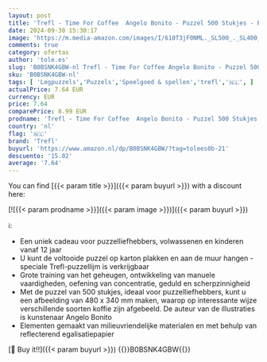 ```yaml
---
layout: post
title: 'Trefl - Time For Coffee  Angelo Bonito - Puzzel 500 Stukjes - Puzzel voor Koffieliefhebbers  Koffiesoorten  DIY  Creatief Vermaak  Klassieke Puzzels voor Volwassenen en Kinderen Vanaf 10 Jaar'
date: 2024-09-30 15:30:17
image: 'https://m.media-amazon.com/images/I/610T3jF0NML._SL500_._SL400_.jpg'
comments: true
category: ofertas
author: 'tole.es'
slug: 'B0BSNK4GBW-nl Trefl - Time For Coffee Angelo Bonito - Puzzel 500 Stukjes...'
sku: 'B0BSNK4GBW-nl'
tags: [ 'Legpuzzels','Puzzels','Speelgoed & spellen','trefl','🇳🇱', ]
actualPrice: 7.64 EUR
currency: EUR
price: 7.64
comparePrice: 8.99 EUR
prodname: 'Trefl - Time For Coffee  Angelo Bonito - Puzzel 500 Stukjes - Puzzel voor Koffieliefhebbers  Koffiesoorten  DIY  Creatief Vermaak  Klassieke Puzzels voor Volwassenen en Kinderen Vanaf 10 Jaar'
country: 'nl'
flag: '🇳🇱'
brand: 'Trefl'
buyurl: 'https://www.amazon.nl/dp/B0BSNK4GBW/?tag=tolees0b-21'
descuento: '15.02'
average: '7.64'
---
```


You can find [{{< param title >}}]({{< param buyurl >}}) with a discount here:

[![{{< param prodname >}}]({{< param image >}})]({{< param buyurl >}})

ℹ️:

- Een uniek cadeau voor puzzelliefhebbers, volwassenen en kinderen vanaf 12 jaar
- U kunt de voltooide puzzel op karton plakken en aan de muur hangen - speciale Trefl-puzzellijm is verkrijgbaar
- Grote training van het geheugen, ontwikkeling van manuele vaardigheden, oefening van concentratie, geduld en scherpzinnigheid
- Met de puzzel van 500 stukjes, ideaal voor puzzelliefhebbers, kunt u een afbeelding van 480 x 340 mm maken, waarop op interessante wijze verschillende soorten koffie zijn afgebeeld. De auteur van de illustraties is kunstenaar Angelo Bonito
- Elementen gemaakt van milieuvriendelijke materialen en met behulp van reflecterend egalisatiepapier

[🛒 Buy it!!]({{< param buyurl >}})
{{<world>}}B0BSNK4GBW{{</world>}}
